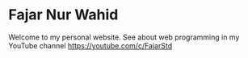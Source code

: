 # Fajar Nur Wahid

Welcome to my personal website. See about web programming in my YouTube channel https://youtube.com/c/FajarStd
